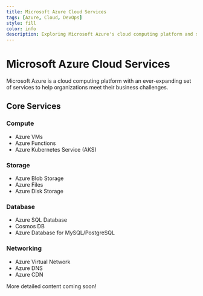 ```yaml
---
title: Microsoft Azure Cloud Services
tags: [Azure, Cloud, DevOps]
style: fill
color: info
description: Exploring Microsoft Azure's cloud computing platform and services
---
```


# Microsoft Azure Cloud Services

Microsoft Azure is a cloud computing platform with an ever-expanding set of services to help organizations meet their business challenges.

## Core Services

### Compute
- Azure VMs
- Azure Functions
- Azure Kubernetes Service (AKS)

### Storage
- Azure Blob Storage
- Azure Files
- Azure Disk Storage

### Database
- Azure SQL Database
- Cosmos DB
- Azure Database for MySQL/PostgreSQL

### Networking
- Azure Virtual Network
- Azure DNS
- Azure CDN

More detailed content coming soon!
